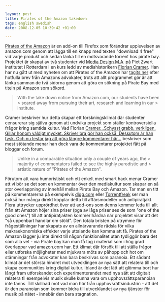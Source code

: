 ```yaml
--- 

layout: post
title: Pirates of the Amazon takedown 
tags: english swedish 
date: 2008-12-05 10:39:42 +01:00 

---
```


[Pirates of the Amazon](http://74.125.77.132/search?q=cache:http://www.pirates-of-the-amazon.com/) är en add-on till Firefox som förändrar upplevelsen av amazon.com genom att lägga till en knapp med texten "download 4 free" vid varje produkt och sedan länka till en motsvarande torrent hos pirate bay. Projektet är skapat av två studenter vid [Media Design M.A](http://pzwart.wdka.hro.nl/mdma/). på Piet Zwart institutet i Rotterdam i en kurs ledd av mediahistorikern [Florian Cramer](http://copyriot.blogspot.com/2005/08/florian-cramer-om-ord-som-blir-ktt.html). Han har nu gått ut med nyheten om att Pirates of the Amazon har [tagits ner](http://pirates-of-the-amazon.com/) efter hotfulla brev från Amazons advokater, trots att allt programmet gör är att länka samman de två sidorna genom att göra en sökning på Pirate Bay med titeln på Amazon som sökord.

> With the take down notice from Amazon.com, our students have been > scared away from pursuing their art, research and learning in our > institute.

Cramer beskriver hur detta skapar ett forskningsklimat där studenter censurerar sig själva genom att undvika projekt som ställer kontroversiella frågor kring samtida kultur. Vad Florian [Cramer...Schysst grabb, verkligen. Gillar honom väldigt mycket. Skriver bra gör han också. Dessutom är han tysk. Och nu testar jag att göra längre kommentarer här...](#) beskriver som mest stötande menar han dock vara de kommentarer projektet fått på bloggar och forum.

> Unlike in a comparable situation only a couple of years ago, the > majority of commentators failed to see the highly parodistic and > artistic nature of "Pirates of the Amazon".

Förutom att vara humoristiskt och ett enkelt med smart hack menar Cramer att vi bör se det som en kommentar över den mediakultur som skapar en så stor överlappning av innehåll mellan Pirate Bay och Amazon. Tar man en titt på kommentarerna på exempelvis [digg.com](http://digg.com/tech_news/Shop_Amazon_For_Free_w_Firefox_Add_on_Linking_to_Pirate_Bay) eller [Torrentfreak](http://torrentfreak.com/firefox-pirates-take-over-amazon-081203/) ser man också hur många direkt kopplar detta till affärsmodeller och antipiratjakt. Flera uttrycker upprördhet över att add-ons som denns kommer leda till allt från att Amazon höjer sina priser (pga av låga priser ses de som "one of the good ones") till att antipiratjakten kommer hårdna när projektet visar att det "så uppenbart handlar om stöld". Den totala bristen på utrymme för frågeställningar har skapats av en allnärvarande rädsla för vilka makraekonomiska effekter varje uttalande kan komma att få. Pirates of the Amazon lägger ju inte direkt till någon funktionalitet utan tydliggör bara det som alla vet - via Pirate bay kan man få tag i material som i hög grad överlappar vad amazon.com har. Ett klimat där försök till att ställa frågor eller utforska möjligheter med mjukvara möts av påhopp och hot om stämningar från advokater kan bara beskrivas som paranoia. Ett sådant klimat är det största hindret mot utvecklingen av nya sätt att relatera till och skapa communities kring digital kultur. Ibland är det lätt att glömma bort hur långt fram utforskandet och experimenterandet med nya sätt att digitalt relatera tll exempelvis musik skulle kunna vara om upphovsrättsparanoian inte fanns. Till skillnad mot vad man hör från upphovsrättsindustrin - att det är den paranoian som kommer bidra till utvecklandet av nya tjänster för musik på nätet - innebär den bara stagnation. 
